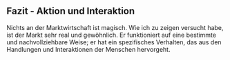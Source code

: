 ## Fazit - Aktion und Interaktion

<!-- {"id": "10_000_503f_01ea", "done": 0, "fre": 61, "wsf": 44, "hash": "268d84ee5"} -->

Nichts an der Marktwirtschaft ist magisch. Wie ich zu zeigen versucht habe, ist der Markt sehr real und gewöhnlich. Er funktioniert auf eine bestimmte und nachvollziehbare Weise; er hat ein spezifisches Verhalten, das aus den Handlungen und Interaktionen der Menschen hervorgeht.
